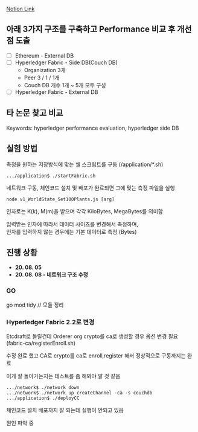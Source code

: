 [Notion Link](https://www.notion.so/a737dea891914680a84c09886ce6a3f0)

## 아래 3가지 구조를 구축하고 Performance 비교 후 개선점 도출

- [ ] Ethereum - External DB
- [ ] Hyperledger Fabric - Side DB(Couch DB)
  - Organization 3개
  - Peer 3 / 1 / 1개
  - Couch DB 개수 1개 ~ 5개 모두 구성
- [ ] Hyperledger Fabric - External DB

## 타 논문 찾고 비교

Keywords: hyperledger performance evaluation, hyperledger side DB

## 실험 방법

측정을 원하는 저장방식에 맞는 쉘 스크립트를 구동 (/application/\*.sh)

`.../application$ ./startFabric.sh`

네트워크 구동, 체인코드 설치 및 배포가 완료되면 그에 맞는 측정 파일을 실행

`node v1_WorldState_Set100Plants.js [arg]`

인자로는 K(k), M(m)을 받으며 각각 KiloBytes, MegaBytes를 의미함

입력받는 인자에 따라서 데이터 사이즈를 변경해서 측정하며,<br>
인자를 입력하지 않는 경우에는 기본 데이터로 측정 (Bytes)

## 진행 상황

- **20. 08. 05**
- **20. 08. 08 - 네트워크 구조 수정**

### GO

go mod tidy // 모듈 정리

### Hyperledger Fabric 2.2로 변경

Etcdraft로 돌릴건데 Orderer org crypto를 ca로 생성할 경우 옵션 변경 필요 (fabric-ca/registerEnroll.sh)

수정 완료 했고 CA로 crypto를 ca로 enroll,register 해서 정상적으로 구동까지는 완료

이게 잘 돌아가는지는 테스트를 좀 해봐야 알 것 같음

```
.../network$ ./network down
.../network$ ./network up createChannel -ca -s couchdb
.../application$ ./deployCC
```

체인코드 설치 배포까지 잘 되는데 실행이 안되고 있음

원인 파악 중
